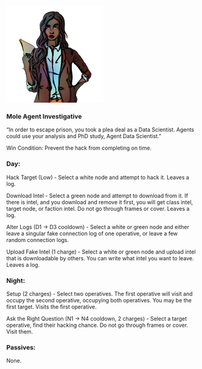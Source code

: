 ![agentdatascientist.png](Images/agentdatascientist.png)

### **Mole Agent Investigative**

“In order to escape prison, you took a plea deal as a Data Scientist. Agents could use your analysis and PhD study, Agent Data Scientist.”

Win Condition: Prevent the hack from completing on time.

### **Day:**

Hack Target (Low) - Select a white node and attempt to hack it. Leaves a log.

Download Intel - Select a green node and attempt to download from it. If there is intel, and you download and remove it first, you will get class intel, target node, or faction intel. Do not go through frames or cover. Leaves a log.

Alter Logs (D1 -> D3 cooldown) - Select a white or green node and either leave a singular fake connection log of one operative, or leave a few random connection logs.

Upload Fake Intel (1 charge) - Select a white or green node and upload intel that is downloadable by others. You can write what intel you want to leave. Leaves a log.

### **Night:**

Setup (2 charges) - Select two operatives. The first operative will visit and occupy the second operative, occupying both operatives. You may be the first target. Visits the first operative.

Ask the Right Question (N1 -> N4 cooldown, 2 charges) - Select a target operative, find their hacking chance. Do not go through frames or cover. Visit them.

### **Passives:**

None.